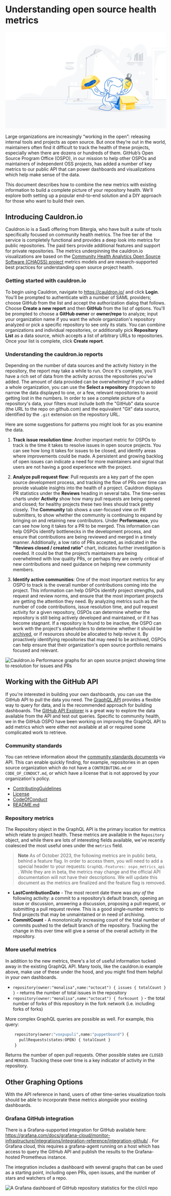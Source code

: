 # Understanding open source health metrics

![Octocat taking parts out of a box](/images/octocat-opening-box.jpeg)

Large organizations are increasingly “working in the open”: releasing internal tools and projects as open source. But once they’re out in the world, maintainers often find it difficult to track the health of these projects, especially when there are dozens or hundreds of them. GitHub’s Open Source Program Office (OSPO), in our mission to help other OSPOs and maintainers of independent OSS projects, has added a number of key metrics to our public API that can power dashboards and visualizations which help make sense of the data.

This document describes how to combine the new metrics with existing information to build a complete picture of your repository health. We'll explore both setting up a popular end-to-end solution and a DIY approach for those who want to build their own.

## Introducing Cauldron.io

Cauldron.io is a SaaS offering from Bitergia, who have built a suite of tools specifically focused on community health metrics. The free tier of the service is completely functional and provides a deep look into metrics for public repositories. The paid tiers provide additional features and support for private repositories. The metrics underpinning the cauldron.io visualizations are based on the [Community Health Analytics Open Source Software (CHAOSS) project](https://chaoss.community) metrics models and are research-supported best practices for understanding open source project health.

### Getting started with cauldron.io

To begin using Cauldron, navigate to https://cauldron.io/ and click **Login**. You'll be prompted to authenticate with a number of SAML providers; choose GitHub from the list and accept the authorization dialog that follows. Choose **Create a new report** and then **GitHub** from the list of options. You'll be prompted to choose a **GitHub owner** or **owner/repo** to analyze; input your organization name if you want the whole organization's repository analyzed or pick a specific repository to see only its stats. You can combine organizations and individual repositories, or additionally pick **Repository List** as a data source, which accepts a list of arbitrary URLs to repositories. Once your list is complete, click **Create report**.

### Understanding the cauldron.io reports

Depending on the number of data sources and the activity history in the repository, the report may take a while to run. Once it's complete, you'll have a rich set of data from the activity across the repositories you've added. The amount of data provided can be overwhelming! If you've added a whole organization, you can use the **Select a repository** dropdown to narrow the data displayed to one, or a few, relevant repositories to avoid getting lost in the numbers. In order to see a complete picture of a repository's data, your filters must include both the "GitHub" data source (the URL to the repo on github.com) and the equivalent "Git" data source, identified by the `.git` extension on the repository URL.

Here are some suggestions for patterns you might look for as you examine the data.

1. **Track issue resolution time**: Another important metric for OSPOs to track is the time it takes to resolve issues in open source projects. You can see how long it takes for issues to be closed, and identify areas where improvements could be made. A persistent and growing backlog of open issues can indicate a need for more maintainers and signal that users are not having a good experience with the project.

2. **Analyze pull request flow**: Pull requests are a key part of the open source development process, and tracking the flow of PRs over time can provide valuable insights into the health of a project. Cauldron displays PR statistics under the **Reviews** heading in several tabs. The time-series charts under **Activity** show how many pull requests are being opened and closed; for healthy projects these two lines should track pretty closely. The **Community** tab shows a user-focused view on PR submitters, to show whether the community is continuing to expand by bringing on and retaining new contributors. Under **Performance**, you can see how long it takes for a PR to be merged. This information can help OSPOs identify bottlenecks in the development process, and ensure that contributions are being reviewed and merged in a timely manner. Additionally, a low ratio of PRs accepted, as indicated in the **"Reviews closed / created ratio"** chart, indicates further investigation is needed. It could be that the project’s maintainers are being overwhelmed with low quality PRs, or perhaps they are overly critical of new contributions and need guidance on helping new community members.

3. **Identify active communities**: One of the most important metrics for any OSPO to track is the overall number of contributions coming into the project. This information can help OSPOs identify project strengths, pull request and review norms, and ensure that the most important projects are getting the attention they need. By analyzing metrics such as the number of code contributions, issue resolution time, and pull request activity for a given repository, OSPOs can determine whether the repository is still being actively developed and maintained, or if it has become stagnant. If a repository is found to be inactive, the OSPO can work with the project's stakeholders to determine whether it should be [archived](https://docs.github.com/en/repositories/archiving-a-github-repository), or if resources should be allocated to help revive it. By proactively identifying repositories that may need to be archived, OSPOs can help ensure that their organization's open source portfolio remains focused and relevant.

![Cauldron.io Performance graphs for an open source project showing time to resolution for issues and PRs](https://github.com/github/github-ospo/assets/56753/5a8fa8f6-a6a5-49aa-a982-d80ee44b2e1d)

## Working with the GitHub API

If you're interested in building your own dashboards, you can use the GitHub API to pull the data you need. The [GraphQL API](https://docs.github.com/en/graphql) provides a flexible way to query for data, and is the recommended approach for building dashboards. The [GitHub API Explorer](https://docs.github.com/en/rest/overview/explorer) is a great way to explore the data available from the API and test out queries. Specific to community health, we in the GitHub OSPO have been working on improving the GraphQL API to add metrics which were either not available at all or required some complicated work to retrieve.

### Community standards

You can retrieve information about the [community standards documents](https://docs.github.com/en/communities/setting-up-your-project-for-healthy-contributions/creating-a-default-community-health-file) via API. This can enable quickly finding, for example, repositories in an open source organization which do not have a `CONTRIBUTING.md` or `CODE_OF_CONDUCT.md`, or which have a license that is not approved by your organization's policy.

- [ContributingGuidelines](https://docs.github.com/en/graphql/reference/objects#contributingguidelines)
- [License](https://docs.github.com/en/graphql/reference/objects#license)
- [CodeOfConduct](https://docs.github.com/en/graphql/reference/objects#codeofconduct)
- [README.md](https://docs.github.com/en/graphql/reference/objects#readme)

### Repository metrics

The Repository object in the GraphQL API is the primary location for metrics which relate to project health. These metrics are available in the `Repository` object, and while there are lots of interesting fields available, we've recently coalesced the most useful ones under the `metrics` field.

> **Note**
> As of October 2023, the following metrics are in public beta, behind a feature flag. In order to access them, you will need to add a special header to your requests: `GraphQL-Features: ospo_metrics_api` . While they are in beta, the metrics may change and the official API documentation will not have their descriptions. We will update this document as the metrics are finalized and the feature flag is removed.

- **LastContributionDate** - The most recent date there was _any of_ the following activity: a commit to a repository’s default branch, opening an issue or discussion, answering a discussion, proposing a pull request, or submitting a pull request review. This is a good single-number metric to find projects that may be unmaintained or in need of archiving.
- **CommitCount** - A monotonically increasing count of the total number of commits pushed to the default branch of the repository. Tracking the change in this over time will give a sense of the overall activity in the repository.

### More useful metrics

In addition to the new metrics, there's a lot of useful information tucked away in the existing GraphQL API. Many tools, like the cauldron.io example above, make use of these under the hood, and you might find them helpful in your own dashboards.

- `repository(owner:"monalisa",name:"octocat") { issues { totalCount } }` - returns the number of total issues in the repository
- `repository(owner:"monalisa",name:"octocat") { forkcount }` - the total number of forks of this repository in the fork network (i.e. including forks of forks)

More complex GraphQL queries are possible as well. For example, this query:

```graphql
    repository(owner:"voxpupuli",name:"puppetboard") {
      pullRequests(states:OPEN) { totalCount }
    }
```

Returns the number of open pull requests. Other possible states are `CLOSED` and `MERGED`. Tracking these over time is a key indicator of activity in the repository.

## Other Graphing Options

With the API reference in hand, users of other time-series visualization tools should be able to incorporate these metrics alongside your existing dashboards.

### Grafana GitHub integration

There is a Grafana-supported integration for GitHub available here: https://grafana.com/docs/grafana-cloud/monitor-infrastructure/integrations/integration-reference/integration-github/ . For Grafana cloud, this requires a grafana-agent running on a host which has access to query the GitHub API and publish the results to the Grafana-hosted Prometheus instance.

The integration includes a dashboard with several graphs that can be used as a starting point, including open PRs, open issues, and the number of stars and watchers of a repo.

![A Grafana dashboard of GitHub repository statistics for the cli/cli repo](https://github.com/github/github-ospo/assets/56753/b8f22a07-d581-4b58-b621-0959eefa39e2)
